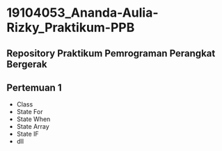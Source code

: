 # 19104053_Ananda-Aulia-Rizky_Praktikum-PPB
## Repository Praktikum Pemrograman Perangkat Bergerak
## Pertemuan 1
- Class
- State For
- State When
- State Array
- State IF
- dll
